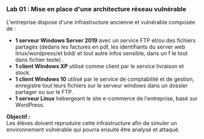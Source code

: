 ### **Lab 01 : Mise en place d'une architecture réseau vulnérable**  
L'entreprise dispose d'une infrastructure ancienne et vulnérable composée de :  
- **1 serveur Windows Server 2019** avec un service FTP et/ou des fichiers partagés (dedans les factures en pdf, les identifiants du server web linux/wordpress/et bdd/ et tout autre infos sensible, dans un f le tout dans fichier texte) .  
- **1 client Windows XP** utilisé comme client par le service livraison et stock.  
- **1 client Windows 10** utilisé par le service de comptabilité et de gestion, enregistre tout leurs fichiers sur le serveur windows dans un dossier partager ou sur le FTP.  
- **1 serveur Linux** hébergeant le site e-commerce de l'entreprise, basé sur WordPress.

**Objectif :**  
Les élèves doivent reproduire cette infrastructure afin de simuler un environnement vulnérable qui pourra ensuite être analysé et attaqué.

